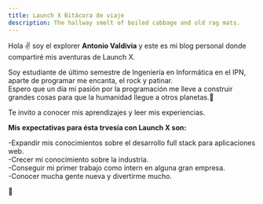 ```yaml
---
title: Launch X Bitácora de viaje
description: The hallway smelt of boiled cabbage and old rag mats.
---
```


Hola ✌️  soy el explorer **Antonio Valdivia** y este es mi blog personal donde compartiré mis aventuras de Launch X.

Soy estudiante de último semestre de Ingeniería en Informática en el IPN, aparte de programar me encanta, el rock y patinar.\
Espero que un día mi pasión por la programación me lleve a construir grandes cosas para que la humanidad llegue a otros planetas.🚀

Te invito a conocer mis aprendizajes y leer mis experiencias.

**Mis expectativas para ésta trvesía con Launch X son:**

-Expandir mis conocimientos sobre el desarrollo full stack para aplicaciones web.\
-Crecer mi conocimiento sobre la industria.\
-Conseguir mi primer trabajo como intern en alguna gran empresa.\
-Conocer mucha gente nueva y divertirme mucho.

🚀
